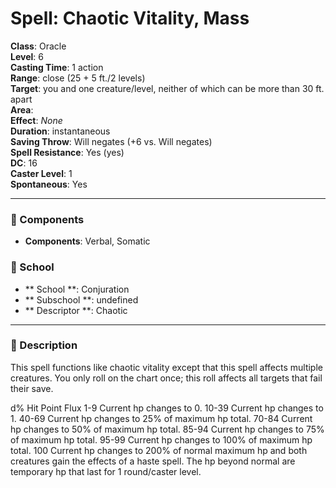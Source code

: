
# Spell: Chaotic Vitality, Mass
**Class**: Oracle  
**Level**: 6  
**Casting Time**: 1 action  
**Range**: close (25 + 5 ft./2 levels)  
**Target**: you and one creature/level, neither of which can be more than 30 ft. apart  
**Area**:   
**Effect**: _None_  
**Duration**: instantaneous  
**Saving Throw**: Will negates (+6 vs. Will negates)  
**Spell Resistance**: Yes (yes)  
**DC**: 16  
**Caster Level**: 1  
**Spontaneous**: Yes

---

### 🔮 Components
- **Components**: Verbal, Somatic

### 🏫 School
- ** School **: Conjuration
- ** Subschool **: undefined
- ** Descriptor **: Chaotic
---

### 📜 Description
This spell functions like chaotic vitality except that this spell affects multiple creatures. You only roll on the chart once; this roll affects all targets that fail their save.

d%          Hit Point Flux
1-9          Current hp changes to 0.
10-39     Current hp changes to 1.
40-69     Current hp changes to 25% of maximum hp total. 
70-84     Current hp changes to 50% of maximum hp total. 
85-94     Current hp changes to 75% of maximum hp total. 
95-99     Current hp changes to 100% of maximum hp total. 
100         Current hp changes to 200% of normal maximum hp and both creatures gain the effects of a haste spell. The hp beyond normal are temporary hp that last for 1 round/caster level.

